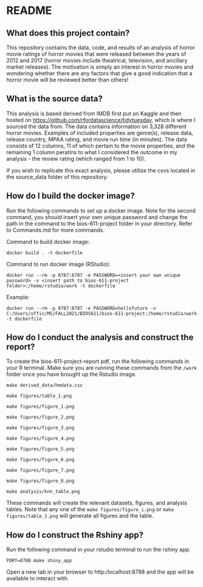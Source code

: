 # README

## What does this project contain?
This repository contains the data, code, and results of an analysis of horror movie ratings of horror movies that were released between the years of 2012 and 2017 (horror movies include theatrical, television, and ancillary market releases). The motivation is simply an interest in horror movies and wondering whether there are any factors that give a good indication that a horror movie will be reviewed better than others!

## What is the source data?
This analysis is based derived from IMDB first put on Kaggle and then hosted on https://github.com/rfordatascience/tidytuesday, which is where I sourced the data from. The data contains information on 3,328 different horror movies. Examples of included properties are genre(s), release data, release country, MPAA rating, and movie run time (in minutes). The data consists of 12 columns, 11 of which pertain to the movie properties, and the remaining 1 column peratins to what I considered the outcome in my analysis - the review rating (which ranged from 1 to 10).

If you wish to replicate this exact analysis, please utilize the csvs located in the source_data folder of this repository.

## How do I build the docker image?
Run the following commands to set up a docker image. Note for the second command, you should insert your own unique password and change the path in the command to the bios-611-project folder in your directory. Refer to Commands.md for more commands.

Command to build docker image:

``docker build . -t dockerfile``

Command to run docker image (RStudio):

``docker run --rm -p 8787:8787 -e PASSWORD=<insert your own unique password> -v <insert path to bios-611-project folder>:/home/rstudio/work -t dockerfile``

Example:

``docker run --rm -p 8787:8787 -e PASSWORD=hellofuture -v C:/Users/offic/MS/FALL2021/BIOS611/bios-611-project:/home/rstudio/work -t dockerfile``

## How do I conduct the analysis and construct the report?
To create the bios-611-project-report pdf, run the following commands in your R terminal. Make sure you are running these commands from the ``/work`` folder once you have brought up the Rstudio image.

``make derived_data/hmdata.csv``

``make figures/table_1.png``

``make figures/figure_1.png``

``make figures/figure_2.png``

``make figures/figure_3.png``

``make figures/figure_4.png``

``make figures/figure_5.png``

``make figures/figure_6.png``

``make figures/figure_7.png``

``make figures/figure_8.png``

``make analysis/knn_table.png``

These commands will create the relevant datasets, figures, and analysis tables. Note that any one of the ``make figures/figure_i.png`` or  ``make figures/table_1.png`` will generate all figures and the table.

## How do I construct the Rshiny app?

Run the following command in your rstudio terminal to run the rshiny app.

``PORT=8788 make shiny_app``

Open a new tab in your browser to http:/localhost:8788 and the app will be available to interact with.

